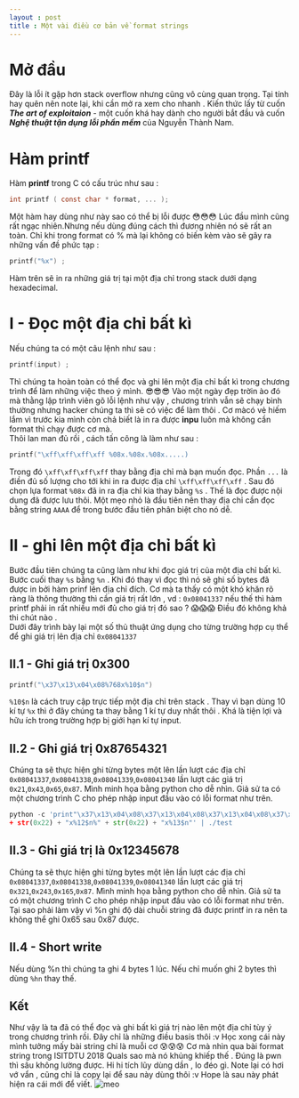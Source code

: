 ```yaml
---
layout : post
title : Một vài điều cơ bản về format strings
--- 
```


# Mở đầu  
Đây là lỗi ít gặp hơn stack overflow nhưng cũng vô cùng quan trọng. Tại tính hay quên nên note lại, khi cần mở ra xem cho nhanh . Kiến thức lấy từ cuốn _**The art of exploitaion**_ - một cuốn khá hay dành cho người bắt đầu và cuốn _**Nghệ thuật tận dụng lỗi phần mềm**_ của Nguyễn Thành Nam. 
# Hàm printf   
Hàm **printf** trong C có cấu trúc như sau :
```C
int printf ( const char * format, ... );
``` 
Một hàm hay dùng như này sao có thể bị lỗi được 😳😳😳 Lúc đầu mình cũng rất ngạc nhiên.Nhưng nếu dùng đúng cách thì đương nhiên nó sẽ rất an toàn.
Chỉ khi trong format có % mà lại không có biến kèm vào sẽ gây ra những vấn đề phức tạp : 
```C
printf("%x") ;
```
Hàm trên sẽ in ra những giá trị tại một địa chỉ trong stack dưới dạng hexadecimal.

# I - Đọc một địa chỉ bất kì  
Nếu chúng ta có một câu lệnh như sau : 
```C
printf(input) ; 
```
Thì chúng ta hoàn toàn có thể đọc và ghi lên một địa chỉ bất kì trong chương trình để làm những việc theo ý mình. 😎😎😎 Vào một ngày đẹp trờin ào đó mà thằng lập trình viên gõ lỗi lệnh như vậy , chương trình vẫn sẽ chạy bình thường nhưng hacker chúng ta thì sẽ có việc để làm thôi . Cơ màcó vẻ hiếm lắm vì trước kia mình còn chả biết là in ra được **inpu** luôn mà không cần format thì chạy được cơ mà.  
Thôi lan man đủ rồi , cách tấn công là làm như sau : 
```C
printf("\xff\xff\xff\xff %08x.%08x.%08x.....) 
```
Trong đó ```\xff\xff\xff\xff``` thay bằng địa chỉ mà bạn muốn đọc. Phần ```...``` là điền đủ số lượng cho tới khi in ra được địa chỉ ```\xff\xff\xff\xff``` . Sau đó chọn lựa format ```%08x``` đã in ra địa chỉ kia thay bằng ```%s``` . Thế là đọc được nội dung đã được lưu thôi. Một mẹo nhỏ là đầu tiên nên thay địa chỉ cần đọc bằng string ```AAAA``` để trong bước đầu tiên phân biệt cho nó dễ.  

# II - ghi lên một địa chỉ bất kì 
Bước đầu tiên chúng ta cũng làm như khi đọc giá trị của một địa chỉ bất kì. Bước cuối thay ```%s``` bằng ```%n``` . Khi đó thay vì đọc thì nó sẽ ghi số bytes đã được in bởi hàm prinf lên địa chỉ đích. Cơ mà ta thấy có một khó khăn rõ ràng là thông thường thì cần giá trị rất lớn , vd : ```0x08041337``` nếu thế thì hàm printf phải in rất nhiều mới đủ cho giá trị đó sao ? 😱😱😱 Điều đó không khả thi chút nào .  
Dưới đây trình bày lại một số thủ thuật ứng dụng cho từng trường hợp cụ thể để ghi giá trị lên địa chỉ ```0x08041337```
## II.1 - Ghi giá trị 0x300 
```C
printf("\x37\x13\x04\x08%768x%10$n")
```
```%10$n``` là cách truy cập trực tiếp một địa chỉ trên stack . Thay vì bạn dùng 10 kí tự ```%x``` thì ở đây chúng ta thay bằng 1 kí tự duy nhất thôi . Khá là tiện lợi và hữu ích trong trường hợp bị giới hạn kí tự input.  

## II.2 - Ghi giá trị 0x87654321 
Chúng ta sẽ thực hiện ghi từng bytes một lên lần lượt các địa chỉ ```0x08041337```,```0x08041338```,```0x08041339```,```0x08041340``` lần lượt các giá trị ```0x21```,```0x43```,```0x65```,```0x87```. Mình minh họa bằng python cho dễ nhìn. Giả sử ta có một chương trình C cho phép nhập input đầu vào có lỗi format như trên.
```python
python -c 'print"\x37\x13\x04\x08\x37\x13\x04\x08\x37\x13\x04\x08\x37\x13\x04\x08" + "%" + str(0x11) + "x%10$n%" + str(0x22) + "x%11$n%" 
+ str(0x22) + "x%12$n%" + str(0x22) + "x%13$n"' | ./test 
```
## II.3 - Ghi giá trị là 0x12345678
Chúng ta sẽ thực hiện ghi từng bytes một lên lần lượt các địa chỉ ```0x08041337```,```0x08041338```,```0x08041339```,```0x08041340``` lần lượt các giá trị ```0x321```,```0x243```,```0x165```,```0x87```. Mình minh họa bằng python cho dễ nhìn. Giả sử ta có một chương trình C cho phép nhập input đầu vào có lỗi format như trên. Tại sao phải làm vậy vì %n ghi độ dài chuỗi string đã được printf in ra nên ta không thể ghi 0x65 sau 0x87 được. 
## II.4 - Short write
Nếu dùng %n thì chúng ta ghi 4 bytes 1 lúc. Nếu chỉ muốn ghi 2 bytes thì dùng ```%hn``` thay thế. 

## Kết
Như vậy là ta đã có thể đọc và ghi bất kì giá trị nào lên một địa chỉ tùy ý trong chương trình rồi. Đây chỉ là những điều basis thôi :v 
Học xong cái này mình tưởng mấy bài string chỉ là muỗi cơ 😰😰😰 Cơ mà nhìn qua bài format string trong ISITDTU 2018 Quals sao mà nó khủng khiếp thế . Đúng là pwn thì sâu không lường được. Hi hi tích lũy dùng dần , lo đéo gì. 
Note lại có hơi vớ vẩn , cũng chỉ là copy lại để sau này dùng thôi :v Hope là sau này phát hiện ra cái mới để viết. 
![meo](https://tsukasakiyshu.files.wordpress.com/2012/06/3.png) 
